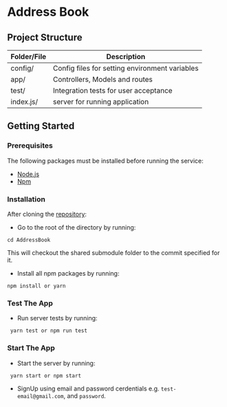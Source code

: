 # Address Book

## Project Structure

|  Folder/File |  Description |
|---|---|
|  config/ | Config files for setting environment variables  |
|  app/ | Controllers, Models and routes  |
|  test/ | Integration tests for user acceptance  |
|  index.js/ |  server for running application  |

## Getting Started

### Prerequisites

The following packages must be installed before running the service:

- [Node.js](https://nodejs.org)
- [Npm](https://www.npmjs.com/get-npm)

### Installation

After cloning the [repository](https://github.com/andela-idurotola/AddressBook.git):

- Go to the root of the directory by running:
```
cd AddressBook
```

This will checkout the shared submodule folder to the commit specified for it.

- Install all npm packages by running:
```
npm install or yarn
```

### Test The App

- Run server tests by running:
```
 yarn test or npm run test
```

### Start The App

- Start the server by running:
```
 yarn start or npm start
```

- SignUp using email and password cerdentials e.g. `test-email@gmail.com`, and `password`.
